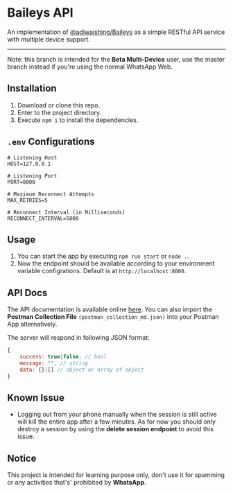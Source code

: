# Baileys API

An implementation of [@adiwajshing/Baileys](https://github.com/adiwajshing/Baileys) as a simple RESTful API service with multiple device support.

---

Note: this branch is intended for the **Beta Multi-Device** user, use the master branch instead if you're using the normal WhatsApp Web.

## Installation

1. Download or clone this repo.
2. Enter to the project directory.
3. Execute `npm i` to install the dependencies.

## `.env` Configurations

```env
# Listening Host
HOST=127.0.0.1

# Listening Port
PORT=8000

# Maximum Reconnect Attempts
MAX_RETRIES=5

# Reconnect Interval (in Milliseconds)
RECONNECT_INTERVAL=5000
```

## Usage

1. You can start the app by executing `npm run start` or `node .`.
2. Now the endpoint should be available according to your environment variable configrations. Default is at `http://localhost:8000`.

## API Docs

The API documentation is available online [here](https://documenter.getpostman.com/view/18988925/UVeNni36). You can also import the **Postman Collection File** `(postman_collection_md.json)` into your Postman App alternatively.

The server will respond in following JSON format:

```javascript
{
    success: true|false, // bool
    message: "", // string
    data: {}|[] // object or array of object
}
```

## Known Issue
- Logging out from your phone manually when the session is still active will kill the entire app after a few minutes. As for now you should only destroy a session by using the **delete session endpoint** to avoid this issue.

## Notice

This project is intended for learning purpose only, don't use it for spamming or any activities that's' prohibited by **WhatsApp**.
